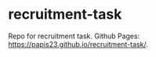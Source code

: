 # recruitment-task
Repo for recruitment task.
Github Pages: https://papis23.github.io/recruitment-task/.
